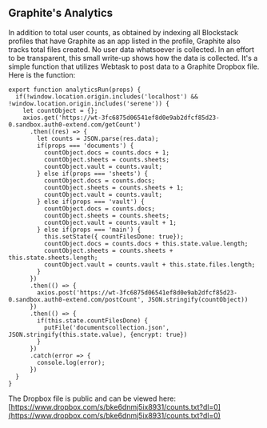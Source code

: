 ## Graphite's Analytics
In addition to total user counts, as obtained by indexing all Blockstack profiles that have Graphite as an app listed in the profile, Graphite also tracks total files created. No user data whatsoever is collected. In an effort to be transparent, this small write-up shows how the data is collected. It's a simple function that utilizes Webtask to post data to a Graphite Dropbox file. Here is the function:

```
export function analyticsRun(props) {
  if(!window.location.origin.includes('localhost') && !window.location.origin.includes('serene')) {
    let countObject = {};
    axios.get('https://wt-3fc6875d06541ef8d0e9ab2dfcf85d23-0.sandbox.auth0-extend.com/getCount')
      .then((res) => {
        let counts = JSON.parse(res.data);
        if(props === 'documents') {
          countObject.docs = counts.docs + 1;
          countObject.sheets = counts.sheets;
          countObject.vault = counts.vault;
        } else if(props === 'sheets') {
          countObject.docs = counts.docs;
          countObject.sheets = counts.sheets + 1;
          countObject.vault = counts.vault;
        } else if(props === 'vault') {
          countObject.docs = counts.docs;
          countObject.sheets = counts.sheets;
          countObject.vault = counts.vault + 1;
        } else if(props === 'main') {
          this.setState({ countFilesDone: true});
          countObject.docs = counts.docs + this.state.value.length;
          countObject.sheets = counts.sheets + this.state.sheets.length;
          countObject.vault = counts.vault + this.state.files.length;
        }
      })
      .then(() => {
        axios.post('https://wt-3fc6875d06541ef8d0e9ab2dfcf85d23-0.sandbox.auth0-extend.com/postCount', JSON.stringify(countObject))
      })
      .then(() => {
        if(this.state.countFilesDone) {
          putFile('documentscollection.json', JSON.stringify(this.state.value), {encrypt: true})
        }
      })
      .catch(error => {
        console.log(error);
      })
  }
}
```

The Dropbox file is public and can be viewed here: [https://www.dropbox.com/s/bke6dnmj5ix8931/counts.txt?dl=0](https://www.dropbox.com/s/bke6dnmj5ix8931/counts.txt?dl=0)
